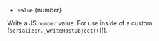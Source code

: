 
* `value` {number}

Write a JS `number` value.
For use inside of a custom [`serializer._writeHostObject()`][].

